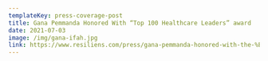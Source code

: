 ```yaml
---
templateKey: press-coverage-post
title: Gana Pemmanda Honored With “Top 100 Healthcare Leaders” award
date: 2021-07-03
image: /img/gana-ifah.jpg
link: https://www.resiliens.com/press/gana-pemmanda-honored-with-the-%E2%80%9Ctop-100-healthcare-leaders%E2%80%9D-award-at-ifah-las-vegas-2021/
---
```

